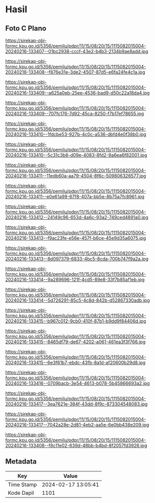 # Hasil

## Foto C Plano

https://sirekap-obj-formc.kpu.go.id/5356/pemilu/pdpr/11/15/08/20/15/1115082015004-20240216-133407--01bc2938-cccf-43e2-b4b3-2134b9ae8add.jpg

https://sirekap-obj-formc.kpu.go.id/5356/pemilu/pdpr/11/15/08/20/15/1115082015004-20240216-133408--f876e31e-3de2-4507-87d5-e6fa24fe4c1a.jpg

https://sirekap-obj-formc.kpu.go.id/5356/pemilu/pdpr/11/15/08/20/15/1115082015004-20240216-133409--a625a0eb-25ee-4536-bad9-d50c22a18da4.jpg

https://sirekap-obj-formc.kpu.go.id/5356/pemilu/pdpr/11/15/08/20/15/1115082015004-20240216-133409--707fc176-7d92-45ca-8250-f7b17ef78655.jpg

https://sirekap-obj-formc.kpu.go.id/5356/pemilu/pdpr/11/15/08/20/15/1115082015004-20240216-133410--1fdcbe53-927b-4c0c-a536-dbfd4e0f38b0.jpg

https://sirekap-obj-formc.kpu.go.id/5356/pemilu/pdpr/11/15/08/20/15/1115082015004-20240216-133410--5c31c3b8-d09e-4083-8fd2-9a6ea6f82001.jpg

https://sirekap-obj-formc.kpu.go.id/5356/pemilu/pdpr/11/15/08/20/15/1115082015004-20240216-133411--11edb60a-aa79-4504-8f6c-509806326577.jpg

https://sirekap-obj-formc.kpu.go.id/5356/pemilu/pdpr/11/15/08/20/15/1115082015004-20240216-133411--e0e61a99-67f8-407a-bb5e-8b75a7fc8961.jpg

https://sirekap-obj-formc.kpu.go.id/5356/pemilu/pdpr/11/15/08/20/15/1115082015004-20240216-133412--24149c96-653d-4a6c-93a2-749ced4891a0.jpg

https://sirekap-obj-formc.kpu.go.id/5356/pemilu/pdpr/11/15/08/20/15/1115082015004-20240216-133413--f9ac23fe-e56e-457f-b6ce-45e9d35a6075.jpg

https://sirekap-obj-formc.kpu.go.id/5356/pemilu/pdpr/11/15/08/20/15/1115082015004-20240216-133413--8d097379-6833-4bc5-8cda-700b747f9a2a.jpg

https://sirekap-obj-formc.kpu.go.id/5356/pemilu/pdpr/11/15/08/20/15/1115082015004-20240216-133414--9a289696-121f-4cd5-89e8-33f7b85af1eb.jpg

https://sirekap-obj-formc.kpu.go.id/5356/pemilu/pdpr/11/15/08/20/15/1115082015004-20240216-133414--5d726291-85c5-4c8d-842b-d52867330adb.jpg

https://sirekap-obj-formc.kpu.go.id/5356/pemilu/pdpr/11/15/08/20/15/1115082015004-20240216-133415--b967c012-9cb0-410f-87b1-b9dd9f84406d.jpg

https://sirekap-obj-formc.kpu.go.id/5356/pemilu/pdpr/11/15/08/20/15/1115082015004-20240216-133415--8465df79-de67-4202-a061-461ea3f3f766.jpg

https://sirekap-obj-formc.kpu.go.id/5356/pemilu/pdpr/11/15/08/20/15/1115082015004-20240216-133415--6e3f61b7-ebdc-43fb-8a1d-af20600b29d8.jpg

https://sirekap-obj-formc.kpu.go.id/5356/pemilu/pdpr/11/15/08/20/15/1115082015004-20240216-133416--0709bacb-3e54-4613-b078-5b45866693a2.jpg

https://sirekap-obj-formc.kpu.go.id/5356/pemilu/pdpr/11/15/08/20/15/1115082015004-20240216-133417--3ea7621e-384f-43dd-8f9c-873304548083.jpg

https://sirekap-obj-formc.kpu.go.id/5356/pemilu/pdpr/11/15/08/20/15/1115082015004-20240216-133417--7042a28e-2d81-4eb2-aa5e-6e0bb438e209.jpg

https://sirekap-obj-formc.kpu.go.id/5356/pemilu/pdpr/11/15/08/20/15/1115082015004-20240216-133408--f8c11e02-639d-48bb-b4bd-8f2057fd3926.jpg


## Metadata

| Key        | Value               |
| ---------- | ------------------- |
| Time Stamp | 2024-02-17 13:05:41 |
| Kode Dapil | 1101                |



